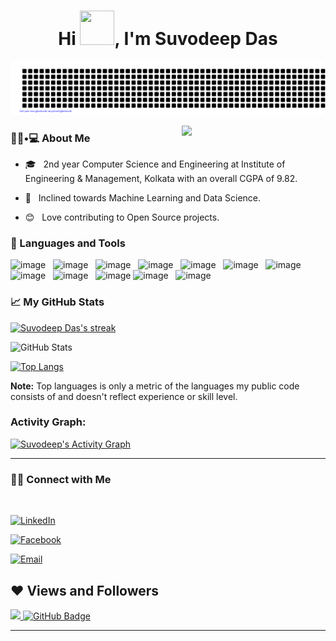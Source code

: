 <h1 align="center">Hi <img src="https://github.com/mitul3737/mitul3737/blob/main/Wave.gif" height="55px" width="55px">, I'm Suvodeep Das</h1>

<p align="center">
    <img src="https://github.com/Suvodeep-Das/Suvodeep-Das/blob/main/gitartwork.svg" />
</p>  

<img align='right' src="https://media3.giphy.com/media/VTtANKl0beDFQRLDTh/giphy.gif?cid=ecf05e47a3r9t3qpu53krkuvvzu2upzkng68p80vjttozqb7&rid=giphy.gif&ct=g" width="230">

<h3> 👨🏻•💻 About Me </h3>




- 🎓 &nbsp; 2nd year Computer Science and Engineering at Institute of Engineering & Management, Kolkata with an overall CGPA of 9.82.

- 🌱 &nbsp; Inclined towards Machine Learning and Data Science.

- 😊 &nbsp; Love contributing to Open Source projects.



<h3>🧰 Languages and Tools</h3>

![image](https://img.shields.io/badge/Python-14354C?style=for-the-badge&logo=python&logoColor=white)&nbsp;&nbsp;
![image](https://img.shields.io/badge/C%2B%2B-00599C?style=for-the-badge&logo=c%2B%2B&logoColor=white)&nbsp;&nbsp;
![image](https://img.shields.io/badge/pandas-150458?style=for-the-badge&logo=pandas&logoColor=white)&nbsp;&nbsp;
![image](https://img.shields.io/badge/scikit%20learn-FF8282?style=for-the-badge&logo=scikit-learn&logoColor=white)&nbsp;&nbsp;
![image](https://img.shields.io/badge/HTML5-E34F26?style=for-the-badge&logo=html5&logoColor=white)&nbsp;&nbsp;
![image](https://img.shields.io/badge/CSS3-1572B6?style=for-the-badge&logo=css3&logoColor=white)&nbsp;&nbsp;
![image](https://img.shields.io/badge/OpenCV-27338e?style=for-the-badge&logo=OpenCV&logoColor=white)&nbsp;&nbsp;
![image](https://img.shields.io/badge/Flask-000000?style=for-the-badge&logo=flask&logoColor=white)&nbsp;&nbsp;
![image](https://img.shields.io/badge/conda-342B029.svg?&style=for-the-badge&logo=anaconda&logoColor=white)&nbsp;&nbsp;
![image](https://img.shields.io/badge/Git-F05032?style=for-the-badge&logo=git&logoColor=white)
![image](https://img.shields.io/badge/Jupyter-F37626.svg?&style=for-the-badge&logo=Jupyter&logoColor=white)&nbsp;&nbsp;
![image](https://img.shields.io/badge/Colab-F9AB00?style=for-the-badge&logo=Google%20Colab&logoColor=white)&nbsp;&nbsp;



<h3>📈 My GitHub Stats</h3>

<a href="https://github.com/Suvodeep-Das/github-readme-streak-stats">
        <img title="🔥 Get streak stats for your profile at git.io/streak-stats" alt="Suvodeep Das's streak" src="https://github-readme-streak-stats.herokuapp.com/?user=Suvodeep-Das&theme=onedark&hide_border=true&stroke=0000&background=060A0CD0"/>
    </a>


![GitHub Stats](https://github-readme-stats.vercel.app/api/?username=Suvodeep-Das&show_icons=true&icon_color=1589F0&bg_color=30,e96443,904e95&title_color=fff&text_color=fff)

  [![Top Langs](https://github-readme-stats.vercel.app/api/top-langs/?username=Suvodeep-Das&layout=compact)](https://github.com/Suvodeep-Das/github-readme-stats) 

<b>Note:</b> Top languages is only a metric of the languages my public code consists of and doesn't reflect experience or skill level.

<h3 align="left">Activity Graph:</h3>
<a href="https://github.com/Suvodeep-Das/github-readme-activity-graph"><img alt="Suvodeep's Activity Graph" src="https://activity-graph.herokuapp.com/graph?username=Suvodeep-Das&bg_color=0D1117&color=5BCDEC&line=5BCDEC&point=FFFFFF&hide_border=true" /></a>

<hr>



<h3> 🤝🏻 Connect with Me </h3>

<br>



<p align="center">

  
<a href="https://www.linkedin.com/in/suvodeep-das-9541aa20a/"><img alt="LinkedIn" src="https://img.shields.io/badge/LinkedIn-Suvodeep%20Das-blue?style=flat-square&logo=linkedin"></a>

<a href="https://www.facebook.com/SuvodeepDas952"><img alt="Facebook" src="https://img.shields.io/badge/Facebook-Suvodeep%20Das-black?style=flat-square&logo=facebook"></a>

<a href="mailto:suvodeep568@gmail.com"><img alt="Email" src="https://img.shields.io/badge/Email-suvodeep568@gmail.com-blue?style=flat-square&logo=gmail"></a>

</p>

## ❤ Views and Followers
<a href="https://github.com/Suvodeep-Das/github-profile-views-counter">
    <img src="https://komarev.com/ghpvc/?username=Suvodeep-Das">
</a>
<a href="https://github.com/Suvodeep-Das?tab=followers"><img src="https://img.shields.io/github/followers/Suvodeep-Das?label=Followers&style=social" alt="GitHub Badge"></a>









<hr>
